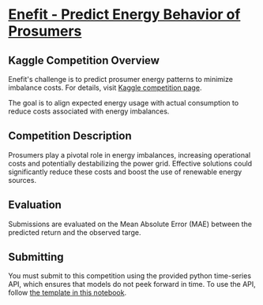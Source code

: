 # [Enefit - Predict Energy Behavior of Prosumers](https://www.kaggle.com/competitions/predict-energy-behavior-of-prosumers)
## Kaggle Competition Overview

Enefit's challenge is to predict prosumer energy patterns to minimize imbalance costs. For details, visit [Kaggle competition page](https://www.kaggle.com/competitions/predict-energy-behavior-of-prosumers).

The goal is to align expected energy usage with actual consumption to reduce costs associated with energy imbalances.

## Competition Description

Prosumers play a pivotal role in energy imbalances, increasing operational costs and potentially destabilizing the power grid. Effective solutions could significantly reduce these costs and boost the use of renewable energy sources.

## Evaluation

Submissions are evaluated on the Mean Absolute Error (MAE) between the predicted return and the observed targe.


## Submitting

You must submit to this competition using the provided python time-series API, which ensures that models do not peek forward in time. To use the API, follow [the template in this notebook](https://www.kaggle.com/code/sohier/enefit-basic-submission-demo).
